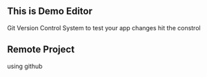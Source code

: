 
## This is Demo Editor
Git Version Control System
to test your app changes hit the constrol
## Remote Project
using github